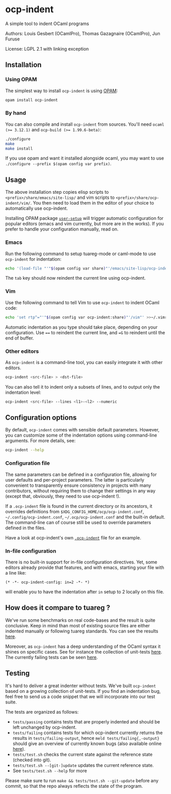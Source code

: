 # ocp-indent

A simple tool to indent OCaml programs

Authors: Louis Gesbert (OCamlPro), Thomas Gazagnaire (OCamlPro), Jun Furuse

License: LGPL 2.1 with linking exception

## Installation

### Using OPAM

The simplest way to install `ocp-indent` is using [OPAM](http://opam.ocamlpro.com):

```bash
opam install ocp-indent
```

### By hand

You can also compile and install `ocp-indent` from sources. You'll need `ocaml
(>= 3.12.1)` and `ocp-build (>= 1.99.6-beta)`:

```bash
./configure
make
make install
```

If you use opam and want it installed alongside ocaml, you may want to use
`./configure --prefix $(opam config var prefix)`.

## Usage

The above installation step copies elisp scripts to
`<prefix>/share/emacs/site-lisp/` and vim scripts to
`<prefix>/share/ocp-indent/vim/`. You then need to load them in the editor of
your choice to automatically use ocp-indent.

Installing OPAM package
[`user-setup`](https://opam.ocaml.org/packages/user-setup/user-setup.0.3/) will
trigger automatic configuration for popular editors (emacs and vim currently,
but more are in the works). If you prefer to handle your configuration manually,
read on.

### Emacs

Run the following command to setup tuareg-mode or caml-mode to use `ocp-indent`
for indentation:

```bash
echo '(load-file "'"$(opam config var share)"'/emacs/site-lisp/ocp-indent.el")' >>~/.emacs
```

The `tab` key should now reindent the current line using ocp-indent.

### Vim

Use the following command to tell Vim to use `ocp-indent` to indent OCaml code:

```bash
echo 'set rtp^="'"$(opam config var ocp-indent:share)"'/vim"' >>~/.vimrc
```

Automatic indentation as you type should take place, depending on your
configuration. Use `==` to reindent the current line, and `=G` to reindent until
the end of buffer.

### Other editors

As `ocp-indent` is a command-line tool, you can easily integrate it with other editors.

```bash
ocp-indent <src-file> > <dst-file>
```

You can also tell it to indent only a subsets of lines, and to output only the indentation level:

```bash
ocp-indent <src-file> --lines <l1>-<l2> --numeric
```

## Configuration options

By default, `ocp-indent` comes with sensible default parameters. However,
you can customize some of the indentation options using command-line
arguments. For more details, see:

```bash
ocp-indent --help
```

### Configuration file
The same parameters can be defined in a configuration file, allowing for user
defaults and per-project parameters. The latter is particularly convenient to
transparently ensure consistency in projects with many contributors, without
requiring them to change their settings in any way (except that, obviously, they
need to use ocp-indent !).

If a `.ocp-indent` file is found in the current directory or its ancestors, it
overrides definitions from `$XDG_CONFIG_HOME/ocp/ocp-indent.conf`,
`~/.config/ocp-indent.conf`, `~/.ocp/ocp-indent.conf` and the built-in default.
The command-line can of course still be used to override parameters defined in
the files.

Have a look at ocp-indent's own [`.ocp-indent`](.ocp-indent) file for an
example.

### In-file configuration
There is no built-in support for in-file configuration directives. Yet, some
editors already provide that features, and with emacs, starting your file with a
line like:

```
(* -*- ocp-indent-config: in=2 -*- *)
```

will enable you to have the indentation after `in` setup to 2 locally on this
file.


## How does it compare to tuareg ?

We've run some benchmarks on real code-bases and the result is quite
conclusive. Keep in mind than most of existing source files are
either indented manually or following tuareg standards. You can
see the results [here](http://htmlpreview.github.com/?https://github.com/AltGr/ocp-indent-tests/blob/master/status.html).

Moreover, as `ocp-indent` has a deep understanding of the OCaml syntax
it shines on specific cases. See for instance the collection of
unit-tests
[here](https://github.com/OCamlPro/ocp-indent/tree/master/tests/passing). The
currently failing tests can be seen
[here](http://htmlpreview.github.com/?https://github.com/OCamlPro/ocp-indent/blob/master/tests/failing.html).


## Testing

It's hard to deliver a great indenter without tests. We've built
`ocp-indent` based on a growing collection of unit-tests. If you find an
indentation bug, feel free to send us a code snippet that we will
incorporate into our test suite.

The tests are organized as follows:

* `tests/passing` contains tests that are properly indented and should be left
  unchanged by ocp-indent.
* `tests/failing` contains tests for which ocp-indent currently returns the
  results in `tests/failing-output`, hence `meld tests/failing{,-output}` should
  give an overview of currently known bugs (also available online
  [here](http://htmlpreview.github.com/?https://github.com/OCamlPro/ocp-indent/blob/master/tests/failing.html)).
* `tests/test.sh` checks the current state against the reference state (checked
  into git).
* `tests/test.sh --[git-]update` updates the current reference state.
* See `tests/test.sh --help` for more

Please make sure tu run `make && tests/test.sh --git-update` before any commit,
so that the repo always reflects the state of the program.

